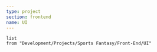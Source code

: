 ```yaml
---
type: project
section: frontend 
name: UI
---
```

```dataview
list
from "Development/Projects/Sports Fantasy/Front-End/UI"
```

